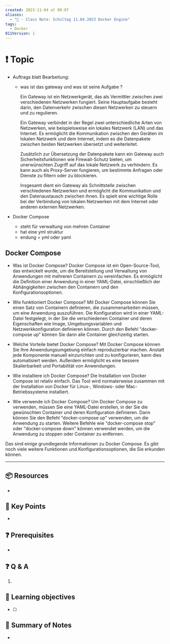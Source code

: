 ```yaml
---
created: 2023-11-04 at 09:07
aliases:
  - "📜 - Class Note: Schultag 11.04.2023 Docker Engine"
tags:
  - Docker
011Version: 1
---
```

# ❗ Topic
- Auftrags blatt Bearbeitung:
	- was ist das gateway und was ist seine Aufgabe ?

		Ein Gateway ist ein Netzwerkgerät, das als Vermittler zwischen zwei verschiedenen Netzwerken fungiert. Seine Hauptaufgabe besteht darin, den Datenverkehr zwischen diesen Netzwerken zu steuern und zu regulieren.
		
		Ein Gateway verbindet in der Regel zwei unterschiedliche Arten von Netzwerken, wie beispielsweise ein lokales Netzwerk (LAN) und das Internet. Es ermöglicht die Kommunikation zwischen den Geräten im lokalen Netzwerk und dem Internet, indem es die Datenpakete zwischen beiden Netzwerken übersetzt und weiterleitet.
		
		Zusätzlich zur Übersetzung der Datenpakete kann ein Gateway auch Sicherheitsfunktionen wie Firewall-Schutz bieten, um unerwünschten Zugriff auf das lokale Netzwerk zu verhindern. Es kann auch als Proxy-Server fungieren, um bestimmte Anfragen oder Dienste zu filtern oder zu blockieren.
		
		Insgesamt dient ein Gateway als Schnittstelle zwischen verschiedenen Netzwerken und ermöglicht die Kommunikation und den Datenaustausch zwischen ihnen. Es spielt eine wichtige Rolle bei der Verbindung von lokalen Netzwerken mit dem Internet oder anderen externen Netzwerken. 
 



- Docker Compose
	- steht für verwaltung von mehren Container
	- hat eine yml struktur 
	- endung = yml oder yaml


## Docker Compose

- Was ist Docker Compose? Docker Compose ist ein Open-Source-Tool, das entwickelt wurde, um die Bereitstellung und Verwaltung von Anwendungen mit mehreren Containern zu vereinfachen. Es ermöglicht die Definition einer Anwendung in einer YAML-Datei, einschließlich der Abhängigkeiten zwischen den Containern und den Konfigurationsoptionen.

- Wie funktioniert Docker Compose? Mit Docker Compose können Sie einen Satz von Containern definieren, die zusammenarbeiten müssen, um eine Anwendung auszuführen. Die Konfiguration wird in einer YAML-Datei festgelegt, in der Sie die verschiedenen Container und deren Eigenschaften wie Image, Umgebungsvariablen und Netzwerkkonfiguration definieren können. Durch den Befehl "docker-compose up" können Sie dann alle Container gleichzeitig starten.

- Welche Vorteile bietet Docker Compose? Mit Docker Compose können Sie Ihre Anwendungsumgebung einfach reproduzierbar machen. Anstatt jede Komponente manuell einzurichten und zu konfigurieren, kann dies automatisiert werden. Außerdem ermöglicht es eine bessere Skalierbarkeit und Portabilität von Anwendungen.

- Wie installiere ich Docker Compose? Die Installation von Docker Compose ist relativ einfach. Das Tool wird normalerweise zusammen mit der Installation von Docker für Linux-, Windows- oder Mac-Betriebssysteme installiert.

- Wie verwende ich Docker Compose? Um Docker Compose zu verwenden, müssen Sie eine YAML-Datei erstellen, in der Sie die gewünschten Container und deren Konfiguration definieren. Dann können Sie den Befehl "docker-compose up" verwenden, um die Anwendung zu starten. Weitere Befehle wie "docker-compose stop" oder "docker-compose down" können verwendet werden, um die Anwendung zu stoppen oder Container zu entfernen.

Das sind einige grundlegende Informationen zu Docker Compose. Es gibt noch viele weitere Funktionen und Konfigurationsoptionen, die Sie erkunden können. 
 
 
 ---
## 📦 Resources
- 
## 🔑 Key Points
- 
## ❓ Prerequisites
- 
## ❓ Q & A
1. 
## 🎯 Learning objectives
- [ ] 
## 📃 Summary of Notes
- 